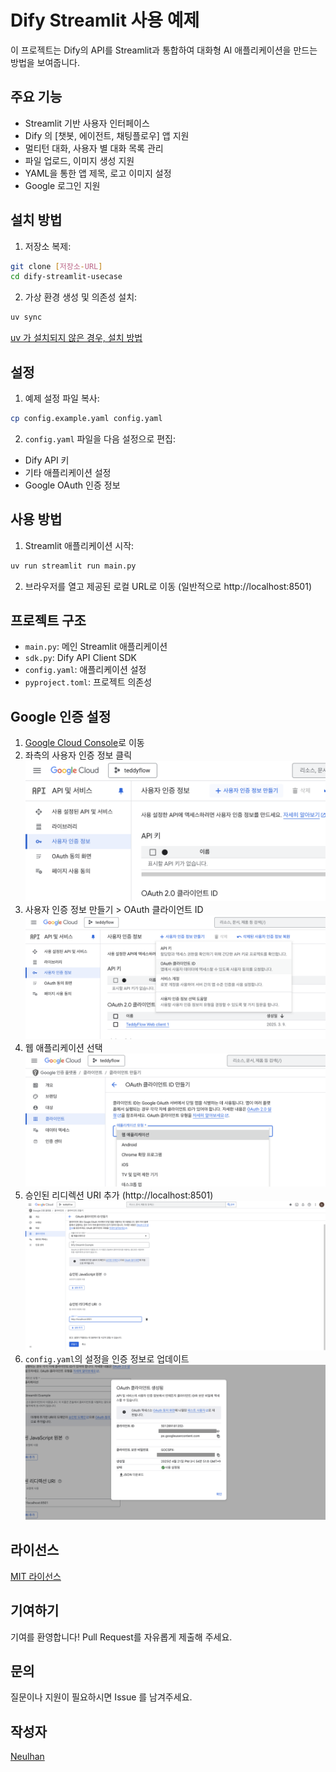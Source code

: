 # Dify Streamlit 사용 예제

이 프로젝트는 Dify의 API를 Streamlit과 통합하여 대화형 AI 애플리케이션을 만드는 방법을 보여줍니다.

## 주요 기능

- Streamlit 기반 사용자 인터페이스
- Dify 의 [챗봇, 에이전트, 채팅플로우] 앱 지원
- 멀티턴 대화, 사용자 별 대화 목록 관리
- 파일 업로드, 이미지 생성 지원
- YAML을 통한 앱 제목, 로고 이미지 설정
- Google 로그인 지원

## 설치 방법

1. 저장소 복제:

```bash
git clone [저장소-URL]
cd dify-streamlit-usecase
```

2. 가상 환경 생성 및 의존성 설치:

```bash
uv sync
```

[uv 가 설치되지 않은 경우, 설치 방법](https://docs.astral.sh/uv/getting-started/installation/#standalone-installer)

## 설정

1. 예제 설정 파일 복사:

```bash
cp config.example.yaml config.yaml
```

2. `config.yaml` 파일을 다음 설정으로 편집:

- Dify API 키
- 기타 애플리케이션 설정
- Google OAuth 인증 정보

## 사용 방법

1. Streamlit 애플리케이션 시작:

```bash
uv run streamlit run main.py
```

2. 브라우저를 열고 제공된 로컬 URL로 이동 (일반적으로 http://localhost:8501)

## 프로젝트 구조

- `main.py`: 메인 Streamlit 애플리케이션
- `sdk.py`: Dify API Client SDK
- `config.yaml`: 애플리케이션 설정
- `pyproject.toml`: 프로젝트 의존성

## Google 인증 설정

1. [Google Cloud Console](https://console.developers.google.com)로 이동
2. 좌측의 사용자 인증 정보 클릭
   ![](./assets/google-login-1.png)
3. 사용자 인증 정보 만들기 > OAuth 클라이언트 ID
   ![](./assets/google-login-2.png)
4. 웹 애플리케이션 선택
   ![](./assets/google-login-3.png)
5. 승인된 리디렉션 URI 추가 (http://localhost:8501)
   ![](./assets/google-login-4.png)
6. `config.yaml`의 설정을 인증 정보로 업데이트
   ![](./assets/google-login-5.png)

## 라이선스

[MIT 라이선스](LICENSE)

## 기여하기

기여를 환영합니다! Pull Request를 자유롭게 제출해 주세요.

## 문의

질문이나 지원이 필요하시면 Issue 를 남겨주세요.

## 작성자

[Neulhan](https://github.com/Neulhan)
